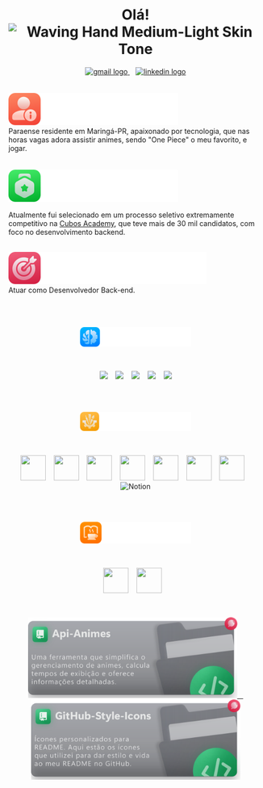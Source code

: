  
<h1 align="center">Olá!<img src="https://raw.githubusercontent.com/Tarikul-Islam-Anik/Animated-Fluent-Emojis/master/Emojis/Hand%20gestures/Waving%20Hand%20Medium-Light%20Skin%20Tone.png" alt="Waving Hand Medium-Light Skin Tone" width="40" height="40" /></h1>

<div align="center"> 
  <a href="mailto:cleberSanches59@gmail.com" target="_blank">
    <img src="https://github.com/Cleber-Sanches/icons-github/blob/main/email.svg" height="26" alt="gmail logo"  />
  </a> &nbsp;&nbsp;
   <a href="https://www.linkedin.com/in/cleber-sanches-024414230/" target="_blank">
    <img src="https://github.com/Cleber-Sanches/icons-github/blob/main/linkedin.svg" height="26" alt="linkedin logo"/>
  </a>
</div>
</br>
</br>
<!--sobre-->
<div>
<img src="https://github.com/Cleber-Sanches/Cleber-Sanches/blob/main/sobre.svg"></br>
Paraense residente em Maringá-PR, apaixonado por tecnologia, que nas horas vagas adora assistir animes, sendo "One Piece" o meu favorito, e jogar.
 </div>
</br>
</br>
<!--conquista-->
<div> 
 <img src="https://github.com/Cleber-Sanches/Cleber-Sanches/blob/main/conquista.svg"></br>
 <p>Atualmente fui selecionado em um processo seletivo extremamente competitivo na <a href="https://cubos.academy/" target="_blank">Cubos Academy</a>, que teve mais de 30 mil candidatos, com foco no desenvolvimento backend.</p>
</div>
</br>
<!-- Objetivo -->
<div>
 <img src="https://github.com/Cleber-Sanches/Cleber-Sanches/blob/main/objetivo.svg"></br>
 Atuar como Desenvolvedor Back-end.
</div>
 
              
</br>
</br>
</br>
<!-- tecnologias -->
<p align="center">
 <img src="https://github.com/Cleber-Sanches/Cleber-Sanches/blob/main/tecnologias-3.svg" style="width: 220px">
</p>
</br>
<p align="center">
   <img src="https://github.com/Cleber-Sanches/icons-github/blob/main/icons/css.svg" style="width: 50px;">&nbsp;&nbsp;&nbsp;
  <img src="https://github.com/Cleber-Sanches/icons-github/blob/main/icons/html.svg" style="width: 50px;">&nbsp;&nbsp;&nbsp;
 <img src="https://github.com/Cleber-Sanches/icons-github/blob/main/icons/javascript.svg" style="width: 50px;">&nbsp;&nbsp;&nbsp;
 <img src="https://github.com/Cleber-Sanches/icons-github/blob/main/icons/nodejs.svg" style="width: 50px;">&nbsp;&nbsp;&nbsp;
 <img src="https://github.com/Cleber-Sanches/icons-github/blob/main/icons/expressjs.svg" style="width: 50px;">
</p>
</br>
</br>
<!-- ferramentas -->
<p align="center">
 <img src="https://github.com/Cleber-Sanches/Cleber-Sanches/blob/main/ferramentas-2.svg" style="width: 220px">
</p>
</br>
<p align="center">
  <img src="https://github.com/Cleber-Sanches/icons-github/blob/main/icons/git.svg" style="width: 50px; height: 50px;">&nbsp;&nbsp;&nbsp;
  <img src="https://github.com/Cleber-Sanches/icons-github/blob/main/icons/vscode.svg" style="width: 50px; height: 50px;">&nbsp;&nbsp;&nbsp;
  <img src="https://github.com/Cleber-Sanches/icons-github/blob/main/icons/github.svg" style="width: 50px; height: 50px;">&nbsp;&nbsp;&nbsp;
  <img src="https://github.com/Cleber-Sanches/icons-github/blob/main/icons/insomnia.svg" style="width: 50px; height: 50px;">&nbsp;&nbsp;&nbsp;
  <img src="https://github.com/Cleber-Sanches/icons-github/blob/main/icons/illustrator.svg" style="width: 50px; height: 50px;">&nbsp;&nbsp;&nbsp;
  <img src="https://github.com/Cleber-Sanches/icons-github/blob/main/icons/ps.svg" style="width: 50px; height: 50px;">&nbsp;&nbsp;&nbsp;
  <img src="https://github.com/Cleber-Sanches/icons-github/blob/main/icons/discord.svg" style="width: 50px; height: 50px;">&nbsp;&nbsp;&nbsp;
  <img src="https://github.com/Cleber-Sanches/icons-github/blob/main/icons/notion.svg" alt="Notion" style="width: 50px; height: 50px;">
</p>
</br>
</br>
<!-- estudando atualmente -->
<p align="center">
 <img src="https://github.com/Cleber-Sanches/Cleber-Sanches/blob/main/estudando.svg" style="width: 220px">
</p>
</br>
<p align="center">
  <img src="https://github.com/Cleber-Sanches/icons-github/blob/main/icons/postgresql.svg" style="width: 50px; height: 50px;">&nbsp;&nbsp;&nbsp;
 <img src="https://github.com/Cleber-Sanches/icons-github/blob/main/icons/BEEKEEPER.svg" style="width: 50px; height: 50px;">&nbsp;&nbsp;&nbsp;
</p>
</br>
<!-- cards repositorios -->
<p align="center">
 <a href="https://github.com/Cleber-Sanches/Api-Animes"><img src="https://github.com/Cleber-Sanches/Cleber-Sanches/blob/main/card-Api-animes.svg" style="width: 415px;">&nbsp;&nbsp;&nbsp;
 </a>
 <a href="https://github.com/Cleber-Sanches/GitHub-Style-Icons"><img src="https://github.com/Cleber-Sanches/Cleber-Sanches/blob/main/card-GitHub-Style-Icons.svg" style="width: 415px;">
 </a>
</p>

